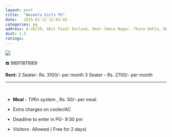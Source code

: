 ```yaml
---
layout: post
title:  "Waseela Girls PG"
date:   2015-01-12 22:02:45
categories: pg
address: A-28/29, Abul Fazal Enclave, Near Jamia Nagar, Thana Okhla, New Delhi-110025
dist: 1.5
ratings:
---
```


<a href="https://www.google.com/maps/place/28%C2%B033%2741.3%22N+77%C2%B017%2734.5%22E/@28.5615177,77.2929486,20z/data=!4m2!3m1!1s0x0:0x0?hl=en">
	<img src="https://maps.googleapis.com/maps/api/staticmap?visible=Jamia+Millia+Islamia&size=640x300&scale=2&maptype=roadmap&markers=%7Ccolor:red%7Clabel:W%7C28.561697, 77.292839&markers=size:mid|color:green%7Clabel:FET%7C28.5606083,77.2790183&markers=size:mid|color:green%7Clabel:FET%7C28.561075,77.280960&path=color:0x0000ff|weight:3|28.561218, 77.279311|28.561595, 77.279375|28.561425, 77.279590|28.561086, 77.279568|28.560973, 77.280191|28.561067, 77.280727|28.561161, 77.281264|28.561124, 77.281800|28.561180, 77.282379|28.561048, 77.282744|28.561218, 77.283195|28.561387, 77.283753|28.561538, 77.284311|28.561802, 77.284783|28.562009, 77.285426|28.562160, 77.286113|28.562349, 77.286285|28.562292, 77.287143|28.562283, 77.287379|28.562330, 77.287883|28.562377, 77.288302|28.562386, 77.288699|28.562443, 77.289460|28.562479, 77.290039|28.562508, 77.290490|28.562536, 77.290972|28.562527, 77.291412|28.562357, 77.291691|28.562282, 77.292077|28.562027, 77.292378|28.561886, 77.292646|28.561697, 77.292839">
</a>

:phone:  98911811669

**Rent:**  2 Seater- Rs. 3100/- per month
                                   3 Seater - Rs. 2700/- per month


<hr><br>

*  **Meal** - Tiffin system , Rs. 50/- per meal.

* Extra charges on cooler/AC

* Deadline to enter in PG- 9:30 pm

- Visitors- Allowed ( Free for 2 days)
